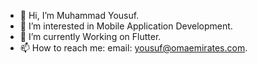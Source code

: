 - 👋 Hi, I’m Muhammad Yousuf.
- 👀 I’m interested in Mobile Application Development.
- 🌱 I’m currently Working on Flutter.
- 📫 How to reach me: email: yousuf@omaemirates.com.

<!---
MuhammadYousufOMA/MuhammadYousufOMA is a ✨ special ✨ repository because its `README.md` (this file) appears on your GitHub profile.
You can click the Preview link to take a look at your changes.
--->
